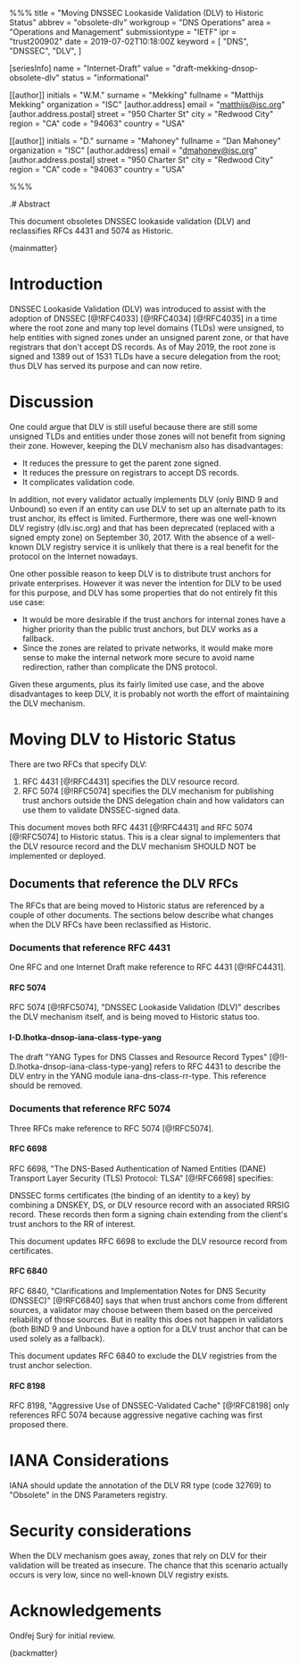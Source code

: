 %%%
title           = "Moving DNSSEC Lookaside Validation (DLV) to Historic Status"
abbrev          = "obsolete-dlv"
workgroup       = "DNS Operations"
area            = "Operations and Management"
submissiontype  = "IETF"
ipr             = "trust200902"
date            = 2019-07-02T10:18:00Z
keyword         = [
    "DNS",
    "DNSSEC",
    "DLV",
]

[seriesInfo]
name            = "Internet-Draft"
value           = "draft-mekking-dnsop-obsolete-dlv"
status          = "informational"

[[author]]
initials        = "W.M."
surname         = "Mekking"
fullname        = "Matthijs Mekking"
organization    = "ISC"
 [author.address]
 email          = "matthijs@isc.org"
  [author.address.postal]
  street        = "950 Charter St"
  city          = "Redwood City"
  region        = "CA"
  code          = "94063"
  country       = "USA"

[[author]]
initials        = "D."
surname         = "Mahoney"
fullname        = "Dan Mahoney"
organization    = "ISC"
 [author.address]
 email          = "dmahoney@isc.org"
  [author.address.postal]
  street        = "950 Charter St"
  city          = "Redwood City"
  region        = "CA"
  code          = "94063"
  country       = "USA"

%%%

.# Abstract

This document obsoletes DNSSEC lookaside validation (DLV) and reclassifies
RFCs 4431 and 5074 as Historic.

{mainmatter}


# Introduction

DNSSEC Lookaside Validation (DLV) was introduced to assist with the adoption of
DNSSEC [@!RFC4033] [@!RFC4034] [@!RFC4035] in a time where the root zone
and many top level domains (TLDs) were unsigned, to help entities with signed
zones under an unsigned parent zone, or that have registrars that don't accept
DS records.  As of May 2019, the root zone is signed and 1389 out of 1531
TLDs have a secure delegation from the root; thus DLV has served its purpose and
can now retire.

# Discussion

One could argue that DLV is still useful because there are still some unsigned
TLDs and entities under those zones will not benefit from signing their zone.
However, keeping the DLV mechanism also has disadvantages:

* It reduces the pressure to get the parent zone signed.
* It reduces the pressure on registrars to accept DS records.
* It complicates validation code.

In addition, not every validator actually implements DLV (only BIND 9 and
Unbound) so even if an entity can use DLV to set up an alternate path to its
trust anchor, its effect is limited.  Furthermore, there was one well-known DLV
registry (dlv.isc.org) and that has been deprecated (replaced with a signed
empty zone) on September 30, 2017. With the absence of a well-known DLV
registry service it is unlikely that there is a real benefit for the protocol
on the Internet nowadays.

One other possible reason to keep DLV is to distribute trust anchors for
private enterprises.  However it was never the intention for DLV to be used
for this purpose, and DLV has some properties that do not entirely fit this
use case:

* It would be more desirable if the trust anchors for internal zones have a
  higher priority than the public trust anchors, but DLV works as a fallback.
* Since the zones are related to private networks, it would make more sense
  to make the internal network more secure to avoid name redirection, rather
  than complicate the DNS protocol.

Given these arguments, plus its fairly limited use case, and the above
disadvantages to keep DLV, it is probably not worth the effort of maintaining
the DLV mechanism.

# Moving DLV to Historic Status

There are two RFCs that specify DLV:

1. RFC 4431 [@!RFC4431] specifies the DLV resource record.
2. RFC 5074 [@!RFC5074] specifies the DLV mechanism for publishing trust
   anchors outside the DNS delegation chain and how validators can use them
   to validate DNSSEC-signed data.

This document moves both RFC 4431 [@!RFC4431] and RFC 5074 [@!RFC5074] to
Historic status.  This is a clear signal to implementers that the DLV
resource record and the DLV mechanism SHOULD NOT be implemented or deployed.

## Documents that reference the DLV RFCs

The RFCs that are being moved to Historic status are referenced by a couple
of other documents.  The sections below describe what changes when the DLV
RFCs have been reclassified as Historic.

### Documents that reference RFC 4431

One RFC and one Internet Draft make reference to RFC 4431 [@!RFC4431].

#### RFC 5074

RFC 5074 [@!RFC5074], "DNSSEC Lookaside Validation (DLV)" describes the DLV
mechanism itself, and is being moved to Historic status too.

#### I-D.lhotka-dnsop-iana-class-type-yang

The draft "YANG Types for DNS Classes and Resource Record Types"
[@!I-D.lhotka-dnsop-iana-class-type-yang] refers to RFC 4431 to describe
the DLV entry in the YANG module iana-dns-class-rr-type.  This reference
should be removed.

### Documents that reference RFC 5074

Three RFCs make reference to RFC 5074 [@!RFC5074].

#### RFC 6698

RFC 6698, "The DNS-Based Authentication of Named Entities (DANE) Transport
Layer Security (TLS) Protocol: TLSA" [@!RFC6698] specifies:

  DNSSEC forms certificates (the binding of an identity to a key) by
  combining a DNSKEY, DS, or DLV resource record with an associated RRSIG
  record.  These records then form a signing chain extending from the
  client's trust anchors to the RR of interest.

This document updates RFC 6698 to exclude the DLV resource record from
certificates.

#### RFC 6840

RFC 6840, "Clarifications and Implementation Notes for DNS Security
(DNSSEC)" [@!RFC6840] says that when trust anchors come from different
sources, a validator may choose between them based on the perceived
reliability of those sources. But in reality this does not happen in
validators (both BIND 9 and Unbound have a option for a DLV trust anchor
that can be used solely as a fallback).

This document updates RFC 6840 to exclude the DLV registries from the trust
anchor selection.

#### RFC 8198

RFC 8198, "Aggressive Use of DNSSEC-Validated Cache" [@!RFC8198] only
references RFC 5074 because aggressive negative caching was first proposed
there.

# IANA Considerations

IANA should update the annotation of the DLV RR type (code 32769) to
"Obsolete" in the DNS Parameters registry.

# Security considerations

When the DLV mechanism goes away, zones that rely on DLV for their
validation will be treated as insecure.  The chance that this scenario actually 
occurs is very low, since no well-known DLV registry exists.

# Acknowledgements

Ondřej Surý for initial review.

{backmatter}

